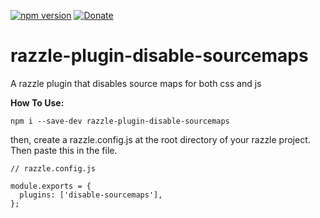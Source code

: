 [![npm version](https://badge.fury.io/js/razzle-plugin-disable-sourcemaps.svg)](https://badge.fury.io/js/razzle-plugin-disable-sourcemaps)
[![Donate](https://img.shields.io/badge/Donate-PayPal-green.svg)](paypal.me/SamirJouni)

# razzle-plugin-disable-sourcemaps

A razzle plugin that disables source maps for both css and js

**How To Use:**
```
npm i --save-dev razzle-plugin-disable-sourcemaps
```
then,
create a razzle.config.js at the root directory of your razzle project. Then paste this in the file.

```
// razzle.config.js

module.exports = {
  plugins: ['disable-sourcemaps'],
};
```
